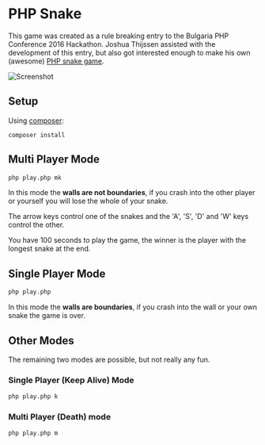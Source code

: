 # PHP Snake

This game was created as a rule breaking entry to the Bulgaria PHP Conference 2016 Hackathon. Joshua Thijssen assisted with the development of this entry, but also got interested enough to make his own (awesome) [PHP snake game](https://github.com/jaytaph/bgphpsnake).

![Screenshot](http://res.cloudinary.com/andrewcarteruk/image/upload/v1475955502/PHP%20Snake.png)

## Setup

Using [composer](https://getcomposer.org):

```
composer install
```

## Multi Player Mode

```sh
php play.php mk
```

In this mode the **walls are not boundaries**, if you crash into the other player or yourself you will lose the whole of your snake.

The arrow keys control one of the snakes and the 'A', 'S', 'D' and 'W' keys control the other.

You have 100 seconds to play the game, the winner is the player with the longest snake at the end.

## Single Player Mode

```sh
php play.php
```

In this mode the **walls are boundaries**, if you crash into the wall or your own snake the game is over.

## Other Modes

The remaining two modes are possible, but not really any fun.

### Single Player (Keep Alive) Mode

```sh
php play.php k
```

### Multi Player (Death) mode

```sh
php play.php m
```
